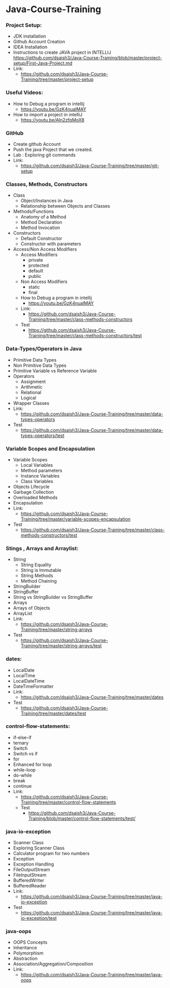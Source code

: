 # Java-Course-Training

### Project Setup:
  - JDK installation
  - Github Account Creation
  - IDEA Installation
  - Instructions to create JAVA project in INTELLIJ
      https://github.com/dsaish3/Java-Course-Training/blob/master/project-setup/First-Java-Project.md
  -   Link:
      - https://github.com/dsaish3/Java-Course-Training/tree/master/project-setup
### Useful Videos:
  - How to Debug a program in intellij
    - https://youtu.be/GzK4nualMAY
  - How to import a project in intelliJ
    - https://youtu.be/Aln2zfqMoX8


### GitHub
  - Create github Account
  - Push the java Project that we created.
  - Lab : Exploring git commands
  -   Link:
      - https://github.com/dsaish3/Java-Course-Training/tree/master/git-setup

### Classes, Methods, Constructors
  - Class
    - Object/Instances in Java
    - Relationship between Objects and Classes
  - Methods/Functions
    - Anatomy of a Method
    - Method Declaration
    - Method Invocation
  - Constructors
    - Default Constructor
    - Constructor with parameters
  - Access/Non Access Modifiers
    - Access Modifiers
      - private
      - protected
      - default
      - public
    - Non Access Modifiers
      - static
      - final
    - How to Debug a program in intellij
      - https://youtu.be/GzK4nualMAY
    - Link:
      - https://github.com/dsaish3/Java-Course-Training/tree/master/class-methods-constructors
    - Test
      - https://github.com/dsaish3/Java-Course-Training/tree/master/class-methods-constructors/test

### Data-Types/Operators in Java
  - Primitive Data Types
  - Non Primitive Data Types
  - Primitive Variable vs Reference Variable
  - Operators
    - Assignment
    - Arithmetic
    - Relational
    - Logical
  - Wrapper Classes
  - Link:
    - https://github.com/dsaish3/Java-Course-Training/tree/master/data-types-operators
  - Test
    - https://github.com/dsaish3/Java-Course-Training/tree/master/data-types-operators/test

### Variable Scopes and Encapsulation
  - Variable Scopes
    - Local Variables
    - Method parameters
    - Instance Variables
    - Class Variables
  - Objects Lifecycle
  - Garbage Collection
  - Overloaded Methods
  - Encapsulation
  - Link:
    - https://github.com/dsaish3/Java-Course-Training/tree/master/variable-scopes-encapsulation
  - Test
    - https://github.com/dsaish3/Java-Course-Training/tree/master/class-methods-constructors/test

### Stings , Arrays and Arraylist:
  - String
    - String Equality
    - String is Immutable
    - String Methods
    - Method Chaining
  - StringBuilder
  - StringBuffer
  - String vs StringBuilder vs StringBuffer
  - Arrays
  - Arrays of Objects
  - ArrayList
  - Link:
    - https://github.com/dsaish3/Java-Course-Training/tree/master/string-arrays
  - Test
    - https://github.com/dsaish3/Java-Course-Training/tree/master/string-arrays/test

### dates:
- LocalDate
- LocalTime
- LocalDateTime
- DateTimeFormatter
- Link:
  - https://github.com/dsaish3/Java-Course-Training/tree/master/dates
- Test
  - https://github.com/dsaish3/Java-Course-Training/tree/master/dates/test

### control-flow-statements:
- if-else-if
- ternary
- Switch
- Switch vs if
- for
- Enhanced for loop
- while-loop
- do-while
- break
- continue
- Link:
  - https://github.com/dsaish3/Java-Course-Training/tree/master/control-flow-statements
  - Test
    - https://github.com/dsaish3/Java-Course-Training/blob/master/control-flow-statements/test/

### java-io-exception

- Scanner Class
- Exploring Scanner Class
- Calculator program for two numbers
- Exception
- Exception Handling
- FileOutputStream
- FileInputStream
- BufferedWriter
- BufferedReader
- Link:
  - https://github.com/dsaish3/Java-Course-Training/tree/master/java-io-exception
- Test
    - https://github.com/dsaish3/Java-Course-Training/tree/master/java-io-exception/test


### java-oops

- OOPS Concepts
- Inheritance
- Polymorphism
- Abstraction
- Association/Aggregation/Composition
- Link:
  - https://github.com/dsaish3/Java-Course-Training/tree/master/java-oops
